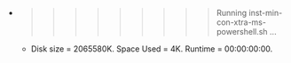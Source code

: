 * >>>>>>>>> Running inst-min-con-xtra-ms-powershell.sh ...
  * Disk size = 2065580K. Space Used = 4K. Runtime = 00:00:00:00.
